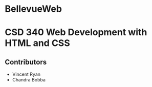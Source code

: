 # BellevueWeb
<h1>CSD 340 Web Development with HTML and CSS</h1>
<h2>Contributors</h2>
<ul>
 <li>Vincent Ryan</li>
 <li>Chandra Bobba</li>
</ul>
